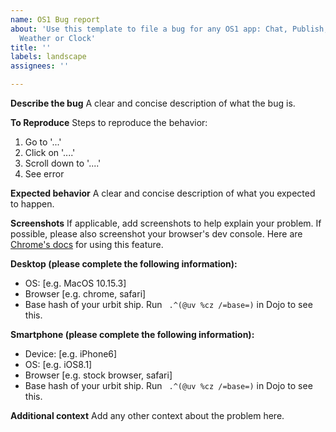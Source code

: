 ```yaml
---
name: OS1 Bug report
about: 'Use this template to file a bug for any OS1 app: Chat, Publish, Links, Groups,
  Weather or Clock'
title: ''
labels: landscape
assignees: ''

---
```


**Describe the bug**
A clear and concise description of what the bug is.

**To Reproduce**
Steps to reproduce the behavior:
1. Go to '...'
2. Click on '....'
3. Scroll down to '....'
4. See error

**Expected behavior**
A clear and concise description of what you expected to happen.

**Screenshots**
If applicable, add screenshots to help explain your problem. If possible, please also screenshot your browser's dev console. Here are [Chrome's docs](https://developers.google.com/web/tools/chrome-devtools/open) for using this feature.

**Desktop (please complete the following information):**
 - OS: [e.g. MacOS 10.15.3]
 - Browser [e.g. chrome, safari]
 - Base hash of your urbit ship. Run ` .^(@uv %cz /=base=)` in Dojo to see this.

**Smartphone (please complete the following information):**
 - Device: [e.g. iPhone6]
 - OS: [e.g. iOS8.1]
 - Browser [e.g. stock browser, safari]
 - Base hash of your urbit ship. Run ` .^(@uv %cz /=base=)` in Dojo to see this.

**Additional context**
Add any other context about the problem here.
